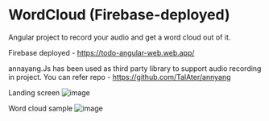 # WordCloud (Firebase-deployed)

Angular project to record your audio and get a word cloud out of it.

Firebase deployed - https://todo-angular-web.web.app/

annayang.Js has been used as third party library to support audio recording in project. You can refer repo - https://github.com/TalAter/annyang

Landing screen 
![image](https://user-images.githubusercontent.com/34910004/113406954-0155a900-93ca-11eb-9b70-852f694884f6.png)

Word cloud sample
![image](https://user-images.githubusercontent.com/34910004/113407072-3f52cd00-93ca-11eb-828c-c232f174a5d1.png)

